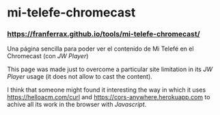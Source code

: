 # mi-telefe-chromecast

### https://franferrax.github.io/tools/mi-telefe-chromecast/

Una página sencilla para poder ver el contenido de Mi Telefé en el Chromecast (con *JW Player*)

This page was made just to overcome a particular site limitation in its *JW Player* usage
(it does not allow to cast the content).

I think that someone might found it interesting the way in which it uses https://helloacm.com/curl
and https://cors-anywhere.herokuapp.com to achive all its work in the browser with *Javascript*.
